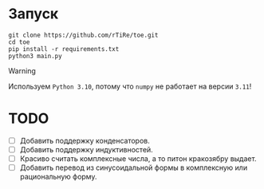 # Запуск

```
git clone https://github.com/rTiRe/toe.git
cd toe
pip install -r requirements.txt
python3 main.py
```

> [!WARNING]
> Используем `Python 3.10`, потому что `numpy` не работает на версии `3.11`!

# TODO

- [ ] Добавить поддержку конденсаторов.
- [ ] Добавить поддержку индуктивностей.
- [ ] Красиво считать комплексные числа, а то питон кракозябру выдает.
- [ ] Добавить перевод из синусоидальной формы в комплексную или рациональную форму.
